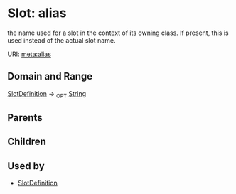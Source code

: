 # Slot: alias


the name used for a slot in the context of its owning class.  If present, this is used instead of the actual slot name.

URI: [meta:alias](https://w3id.org/biolink/biolinkml/meta/alias)
## Domain and Range

[SlotDefinition](SlotDefinition.md) ->  <sub>OPT</sub> [String](String.md)
## Parents

## Children

## Used by

 * [SlotDefinition](SlotDefinition.md)

